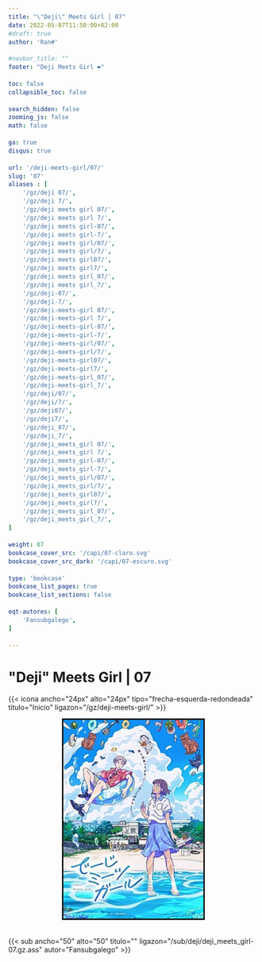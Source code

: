 ```yaml
---
title: "\"Deji\" Meets Girl | 07"
date: 2022-05-07T11:50:00+02:00
#draft: true
author: 'Ran#'

#navbar_title: ""
footer: "Deji Meets Girl ❤️"

toc: false
collapsible_toc: false

search_hidden: false
zooming_js: false
math: false

ga: true
disqus: true

url: '/deji-meets-girl/07/'
slug: '07'
aliases : [
    '/gz/deji 07/',
    '/gz/deji 7/',
    '/gz/deji meets girl 07/',
    '/gz/deji meets girl 7/',
    '/gz/deji meets girl-07/',
    '/gz/deji meets girl-7/',
    '/gz/deji meets girl/07/',
    '/gz/deji meets girl/7/',
    '/gz/deji meets girl07/',
    '/gz/deji meets girl7/',
    '/gz/deji meets girl_07/',
    '/gz/deji meets girl_7/',
    '/gz/deji-07/',
    '/gz/deji-7/',
    '/gz/deji-meets-girl 07/',
    '/gz/deji-meets-girl 7/',
    '/gz/deji-meets-girl-07/',
    '/gz/deji-meets-girl-7/',
    '/gz/deji-meets-girl/07/',
    '/gz/deji-meets-girl/7/',
    '/gz/deji-meets-girl07/',
    '/gz/deji-meets-girl7/',
    '/gz/deji-meets-girl_07/',
    '/gz/deji-meets-girl_7/',
    '/gz/deji/07/',
    '/gz/deji/7/',
    '/gz/deji07/',
    '/gz/deji7/',
    '/gz/deji_07/',
    '/gz/deji_7/',
    '/gz/deji_meets_girl 07/',
    '/gz/deji_meets_girl 7/',
    '/gz/deji_meets_girl-07/',
    '/gz/deji_meets_girl-7/',
    '/gz/deji_meets_girl/07/',
    '/gz/deji_meets_girl/7/',
    '/gz/deji_meets_girl07/',
    '/gz/deji_meets_girl7/',
    '/gz/deji_meets_girl_07/',
    '/gz/deji_meets_girl_7/',
]

weight: 07
bookcase_cover_src: '/capi/07-claro.svg'
bookcase_cover_src_dark: '/capi/07-escuro.svg'

type: 'bookcase'
bookcase_list_pages: true
bookcase_list_sections: false

eqt-autores: [
    'Fansubgalego',
]

---
```


# "Deji" Meets Girl | 07

{{< icona ancho="24px" alto="24px" tipo="frecha-esquerda-redondeada" titulo="Inicio" ligazon="/gz/deji-meets-girl/" >}}

<div style="text-align: center">
    <img style="border: 3px solid currentColor" height=400 title="deji meets girl" alt="deji meets girl" src="/portada/deji_meets_girl.jpg">
</div>

<br>

{{< sub ancho="50" alto="50" titulo="" ligazon="/sub/deji/deji_meets_girl-07.gz.ass" autor="Fansubgalego" >}}
